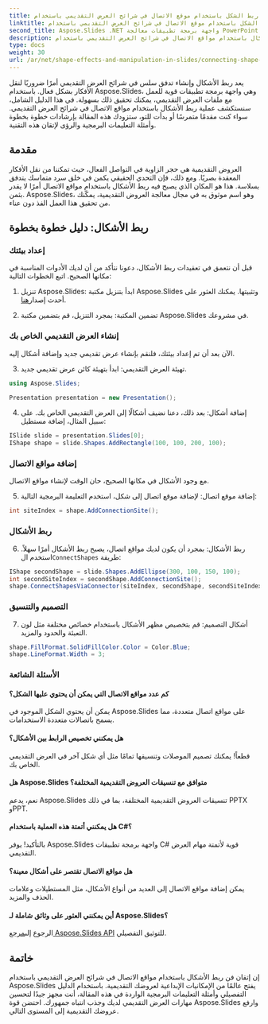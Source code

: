 ```yaml
---
title: ربط الشكل باستخدام موقع الاتصال في شرائح العرض التقديمي باستخدام Aspose.Slides
linktitle: ربط الشكل باستخدام موقع الاتصال في شرائح العرض التقديمي باستخدام Aspose.Slides
second_title: Aspose.Slides .NET واجهة برمجة تطبيقات معالجة PowerPoint
description: عزز مهارات العرض التقديمي لديك من خلال تعلم كيفية ربط الأشكال باستخدام مواقع الاتصال في شرائح العرض التقديمي باستخدام Aspose.Slides. اتبع دليلنا التفصيلي وأمثلة التعليمات البرمجية.
type: docs
weight: 30
url: /ar/net/shape-effects-and-manipulation-in-slides/connecting-shape-using-connection-site/
---
```

يعد ربط الأشكال وإنشاء تدفق سلس في شرائح العرض التقديمي أمرًا ضروريًا لنقل الأفكار بشكل فعال. باستخدام Aspose.Slides، وهي واجهة برمجة تطبيقات قوية للعمل مع ملفات العرض التقديمي، يمكنك تحقيق ذلك بسهولة. في هذا الدليل الشامل، سنستكشف عملية ربط الأشكال باستخدام مواقع الاتصال في شرائح العرض التقديمي. سواء كنت مقدمًا متمرسًا أو بدأت للتو، ستزودك هذه المقالة بإرشادات خطوة بخطوة وأمثلة التعليمات البرمجية والرؤى لإتقان هذه التقنية.

## مقدمة

العروض التقديمية هي حجر الزاوية في التواصل الفعال، حيث تمكننا من نقل الأفكار المعقدة بصريًا. ومع ذلك، فإن التحدي الحقيقي يكمن في خلق سرد متماسك يتدفق بسلاسة. هذا هو المكان الذي يصبح فيه ربط الأشكال باستخدام مواقع الاتصال أمرًا لا يقدر بثمن. Aspose.Slides، وهو اسم موثوق به في مجال معالجة العروض التقديمية، يمكّنك من تحقيق هذا العمل الفذ دون عناء.

## ربط الأشكال: دليل خطوة بخطوة

### إعداد بيئتك

قبل أن نتعمق في تعقيدات ربط الأشكال، دعونا نتأكد من أن لديك الأدوات المناسبة في مكانها الصحيح. اتبع الخطوات التالية:

1.  تنزيل Aspose.Slides: ابدأ بتنزيل مكتبة Aspose.Slides وتثبيتها. يمكنك العثور على أحدث إصدار[هنا](https://releases.aspose.com/slides/net/).

2. تضمين المكتبة: بمجرد التنزيل، قم بتضمين مكتبة Aspose.Slides في مشروعك.

### إنشاء العرض التقديمي الخاص بك

الآن بعد أن تم إعداد بيئتك، فلنقم بإنشاء عرض تقديمي جديد وإضافة أشكال إليه.

3. تهيئة العرض التقديمي: ابدأ بتهيئة كائن عرض تقديمي جديد.

```csharp
using Aspose.Slides;

Presentation presentation = new Presentation();
```

4. إضافة أشكال: بعد ذلك، دعنا نضيف أشكالًا إلى العرض التقديمي الخاص بك. على سبيل المثال، إضافة مستطيل:

```csharp
ISlide slide = presentation.Slides[0];
IShape shape = slide.Shapes.AddRectangle(100, 100, 200, 100);
```

### إضافة مواقع الاتصال

مع وجود الأشكال في مكانها الصحيح، حان الوقت لإنشاء مواقع الاتصال.

5. إضافة موقع اتصال: لإضافة موقع اتصال إلى شكل، استخدم التعليمة البرمجية التالية:

```csharp
int siteIndex = shape.AddConnectionSite();
```

### ربط الأشكال

6.  ربط الأشكال: بمجرد أن يكون لديك مواقع اتصال، يصبح ربط الأشكال أمرًا سهلاً. استخدم ال`ConnectShapes` طريقة:

```csharp
IShape secondShape = slide.Shapes.AddEllipse(300, 100, 150, 100);
int secondSiteIndex = secondShape.AddConnectionSite();
shape.ConnectShapesViaConnector(siteIndex, secondShape, secondSiteIndex);
```

### التصميم والتنسيق

7. أشكال التصميم: قم بتخصيص مظهر الأشكال باستخدام خصائص مختلفة مثل لون التعبئة والحدود والمزيد.

```csharp
shape.FillFormat.SolidFillColor.Color = Color.Blue;
shape.LineFormat.Width = 3;
```

### الأسئلة الشائعة

#### كم عدد مواقع الاتصال التي يمكن أن يحتوي عليها الشكل؟

يمكن أن يحتوي الشكل الموجود في Aspose.Slides على مواقع اتصال متعددة، مما يسمح باتصالات متعددة الاستخدامات.

#### هل يمكنني تخصيص الرابط بين الأشكال؟

قطعاً! يمكنك تصميم الموصلات وتنسيقها تمامًا مثل أي شكل آخر في العرض التقديمي الخاص بك.

#### هل Aspose.Slides متوافق مع تنسيقات العروض التقديمية المختلفة؟

نعم، يدعم Aspose.Slides تنسيقات العروض التقديمية المختلفة، بما في ذلك PPTX وPPT.

#### هل يمكنني أتمتة هذه العملية باستخدام C#؟

بالتأكيد! يوفر Aspose.Slides واجهة برمجة تطبيقات C# قوية لأتمتة مهام العرض التقديمي.

#### هل مواقع الاتصال تقتصر على أشكال معينة؟

يمكن إضافة مواقع الاتصال إلى العديد من أنواع الأشكال، مثل المستطيلات وعلامات الحذف والمزيد.

#### أين يمكنني العثور على وثائق شاملة لـ Aspose.Slides؟

 الرجوع إلى[مرجع Aspose.Slides API](https://reference.aspose.com/slides/net/) للتوثيق التفصيلي.

## خاتمة

إن إتقان فن ربط الأشكال باستخدام مواقع الاتصال في شرائح العرض التقديمي باستخدام Aspose.Slides يفتح عالمًا من الإمكانيات الإبداعية لعروضك التقديمية. باستخدام الدليل التفصيلي وأمثلة التعليمات البرمجية الواردة في هذه المقالة، أنت مجهز جيدًا لتحسين مهارات العرض التقديمي لديك وجذب انتباه جمهورك. احتضن قوة Aspose.Slides وارفع عروضك التقديمية إلى المستوى التالي.